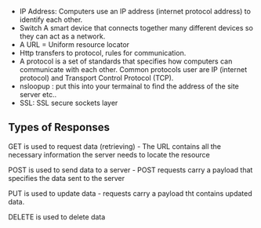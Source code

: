- IP Address: Computers use an IP address (internet protocol address) to identify each other.
- Switch A smart device that connects together many different devices so they can act as a network. 
- A URL = Uniform resource locator 
- Http transfers to protocol, rules for communication. 
- A protocol is a set of standards that specifies how computers can communicate with each other. Common protocols user are IP (internet protocol) and Transport Control Protocol (TCP).
- nsloopup <Url> : put this into your termainal to find the address of the site server etc..
- SSL: SSL secure sockets layer 


## Types of Responses 

GET is used to request data (retrieving) - The URL contains all the necessary information the server needs to locate the resource

POST is used to send data to a server - POST requests carry a payload that specifies the data sent to the server

PUT is used to update data - requests carry a payload tht contains updated data.

DELETE is used to delete data 